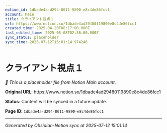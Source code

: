 ```yaml
---
notion_id: 1dbade4a-d294-8011-9890-e8c4de86fcc1
account: Main
title: クライアント視点１
url: https://www.notion.so/1dbade4ad29480119890e8c4de86fcc1
created_time: 2025-04-20T08:17:00.000Z
last_edited_time: 2025-05-08T02:36:00.000Z
sync_status: placeholder
sync_time: 2025-07-12T15:01:14.974246
---
```


# クライアント視点１

*🔄 This is a placeholder file from Notion Main account.*

**Original URL**: https://www.notion.so/1dbade4ad29480119890e8c4de86fcc1

**Status**: Content will be synced in a future update.

**Page ID**: `1dbade4a-d294-8011-9890-e8c4de86fcc1`

---

*Generated by Obsidian-Notion sync at 2025-07-12 15:01:14*
